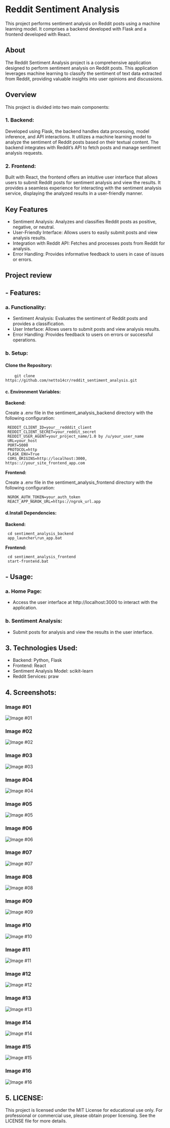 
# Reddit Sentiment Analysis

This project performs sentiment analysis on Reddit posts using a machine learning model. It comprises a backend developed with Flask and a frontend developed with React.

## About
The Reddit Sentiment Analysis project is a comprehensive application designed to perform sentiment analysis on Reddit posts. This application leverages machine learning to classify the sentiment of text data extracted from Reddit, providing valuable insights into user opinions and discussions.

## Overview
This project is divided into two main components:
### 1. Backend: 
Developed using Flask, the backend handles data processing, model inference, and API interactions. It utilizes a machine learning model to analyze the sentiment of Reddit posts based on their textual content. The backend integrates with Reddit’s API to fetch posts and manage sentiment analysis requests.

### 2. Frontend:
Built with React, the frontend offers an intuitive user interface that allows users to submit Reddit posts for sentiment analysis and view the results. It provides a seamless experience for interacting with the sentiment analysis service, displaying the analyzed results in a user-friendly manner.

## Key Features
- Sentiment Analysis: Analyzes and classifies Reddit posts as positive, negative, or neutral.
- User-Friendly Interface: Allows users to easily submit posts and view analysis results.
- Integration with Reddit API: Fetches and processes posts from Reddit for analysis.
- Error Handling: Provides informative feedback to users in case of issues or errors.


## Project review 
## - Features:

### a. Functionality:

- Sentiment Analysis: Evaluates the sentiment of Reddit posts and provides a classification. 
- User Interface: Allows users to submit posts and view analysis results. 
- Error Handling: Provides feedback to users on errors or successful operations.

### b. Setup:

#### Clone the Repository:

        git clone https://github.com/netto14cr/reddit_sentiment_analysis.git

#### c. Environment Variables:
**Backend:** 

Create a .env file in the sentiment_analysis_backend directory with the following configuration:

     REDDIT_CLIENT_ID=your__redddit_client
     REDDIT_CLIENT_SECRET=your_reddit_secret
     REDDIT_USER_AGENT=your_project_name/1.0 by /u/your_user_name
     URL=your_host
     PORT=5000
     PROTOCOL=http
     FLASK_ENV=True
     CORS_ORIGINS=http://localhost:3000, https:://your_site_frontend_app.com

**Frontend:** 

Create a .env file in the sentiment_analysis_frontend directory with the following configuration:
     
     NGROK_AUTH_TOKEN=your_auth_token
     REACT_APP_NGROK_URL=https://ngrok_url.app


#### d.Install Dependencies:
**Backend:**
     
     cd sentiment_analysis_backend
     app_launcher\run_app.bat

**Frontend:**
     
     cd sentiment_analysis_frontend
     start-frontend.bat



## - Usage:

### a. Home Page:

- Access the user interface at http://localhost:3000 to interact with the application.

### b. Sentiment Analysis:

- Submit posts for analysis and view the results in the user interface.

## 3. Technologies Used:
- Backend: Python, Flask
- Frontend: React
- Sentiment Analysis Model: scikit-learn
- Reddit Services: praw


## 4. Screenshots:

### Image #01
![Image #01](screenshots/img01.png)

### Image #02
![Image #02](screenshots/img02.png)

### Image #03
![Image #03](screenshots/img03.png)

### Image #04
![Image #04](screenshots/img04.png)

### Image #05
![Image #05](screenshots/img05.png)

### Image #06
![Image #06](screenshots/img06.png)

### Image #07
![Image #07](screenshots/img07.png)

### Image #08
![Image #08](screenshots/img08.png)

### Image #09
![Image #09](screenshots/img09.png)

### Image #10
![Image #10](screenshots/img10.png)

### Image #11
![Image #11](screenshots/img11.png)

### Image #12
![Image #12](screenshots/img12.png)

### Image #13
![Image #13](screenshots/img13.png)

### Image #14
![Image #14](screenshots/img14.png)

### Image #15
![Image #15](screenshots/img15.png)

### Image #16
![Image #16](screenshots/img16.png)

## 5. LICENSE:
This project is licensed under the MIT License for educational use only. For professional or commercial use, please obtain proper licensing. See the LICENSE file for more details.
